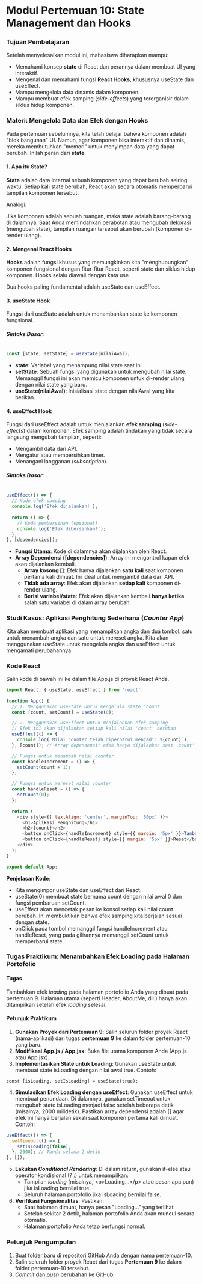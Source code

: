 # **Modul Pertemuan 10: State Management dan Hooks**

### **Tujuan Pembelajaran**

Setelah menyelesaikan modul ini, mahasiswa diharapkan mampu:

* Memahami konsep **state** di React dan perannya dalam membuat UI yang interaktif.  
* Mengenal dan memahami fungsi **React Hooks**, khususnya useState dan useEffect.  
* Mampu mengelola data dinamis dalam komponen.  
* Mampu membuat efek samping (*side-effects*) yang terorganisir dalam siklus hidup komponen.

### **Materi: Mengelola Data dan Efek dengan Hooks**

Pada pertemuan sebelumnya, kita telah belajar bahwa komponen adalah "blok bangunan" UI. Namun, agar komponen bisa interaktif dan dinamis, mereka membutuhkan "memori" untuk menyimpan data yang dapat berubah. Inilah peran dari **state**.

#### **1\. Apa itu State?**

**State** adalah data internal sebuah komponen yang dapat berubah seiring waktu. Setiap kali state berubah, React akan secara otomatis memperbarui tampilan komponen tersebut.

Analogi:

Jika komponen adalah sebuah ruangan, maka state adalah barang-barang di dalamnya. Saat Anda memindahkan perabotan atau mengubah dekorasi (mengubah state), tampilan ruangan tersebut akan berubah (komponen di-render ulang).

#### **2\. Mengenal React Hooks**

**Hooks** adalah fungsi khusus yang memungkinkan kita "menghubungkan" komponen fungsional dengan fitur-fitur React, seperti state dan siklus hidup komponen. Hooks selalu diawali dengan kata use.

Dua hooks paling fundamental adalah useState dan useEffect.

#### **3\. useState Hook**

Fungsi dari useState adalah untuk menambahkan state ke komponen fungsional.

##### **Sintaks Dasar:**

```javascript

const [state, setState] = useState(nilaiAwal);
```

* **state**: Variabel yang menampung nilai state saat ini.  
* **setState**: Sebuah fungsi yang digunakan untuk mengubah nilai state. Memanggil fungsi ini akan memicu komponen untuk di-render ulang dengan nilai state yang baru.  
* **useState(nilaiAwal)**: Inisialisasi state dengan nilaiAwal yang kita berikan.

#### **4\. useEffect Hook**

Fungsi dari useEffect adalah untuk menjalankan **efek samping** (*side-effects*) dalam komponen. Efek samping adalah tindakan yang tidak secara langsung mengubah tampilan, seperti:

* Mengambil data dari API.  
* Mengatur atau membersihkan timer.  
* Menangani langganan (*subscription*).

##### **Sintaks Dasar:**

```javascript

useEffect(() => {
  // Kode efek samping
  console.log('Efek dijalankan!');
  
  return () => {
    // Kode pembersihan (opsional)
    console.log('Efek dibersihkan!');
  };
}, [dependencies]);
```

* **Fungsi Utama**: Kode di dalamnya akan dijalankan oleh React.  
* **Array Dependensi (\[dependencies\])**: Array ini mengontrol kapan efek akan dijalankan kembali.  
  * **Array kosong \[\]**: Efek hanya dijalankan **satu kali** saat komponen pertama kali dimuat. Ini ideal untuk mengambil data dari API.  
  * **Tidak ada array**: Efek akan dijalankan **setiap kali** komponen di-render ulang.  
  * **Berisi variabel/state**: Efek akan dijalankan kembali **hanya ketika** salah satu variabel di dalam array berubah.

### **Studi Kasus: Aplikasi Penghitung Sederhana (*Counter App*)**

Kita akan membuat aplikasi yang menampilkan angka dan dua tombol: satu untuk menambah angka dan satu untuk mereset angka. Kita akan menggunakan useState untuk mengelola angka dan useEffect untuk mengamati perubahannya.

### **Kode React**

Salin kode di bawah ini ke dalam file App.js di proyek React Anda.

```javascript
import React, { useState, useEffect } from 'react';

function App() {
  // 1. Menggunakan useState untuk mengelola state 'count'
  const [count, setCount] = useState(0);

  // 2. Menggunakan useEffect untuk menjalankan efek samping
  // Efek ini akan dijalankan setiap kali nilai 'count' berubah
  useEffect(() => {
    console.log(`Nilai counter telah diperbarui menjadi: ${count}`);
  }, [count]); // Array dependensi: efek hanya dijalankan saat 'count' berubah

  // Fungsi untuk menambah nilai counter
  const handleIncrement = () => {
    setCount(count + 1);
  };

  // Fungsi untuk mereset nilai counter
  const handleReset = () => {
    setCount(0);
  };

  return (
    <div style={{ textAlign: 'center', marginTop: '50px' }}>
      <h1>Aplikasi Penghitung</h1>
      <h2>{count}</h2>
      <button onClick={handleIncrement} style={{ margin: '5px' }}>Tambah (+)</button>
      <button onClick={handleReset} style={{ margin: '5px' }}>Reset</button>
    </div>
  );
}

export default App;
```

**Penjelasan Kode**:

* Kita mengimpor useState dan useEffect dari React.  
* useState(0) membuat state bernama count dengan nilai awal 0 dan fungsi pembaruan setCount.  
* useEffect akan mencetak pesan ke konsol setiap kali nilai count berubah. Ini membuktikan bahwa efek samping kita berjalan sesuai dengan state.  
* onClick pada tombol memanggil fungsi handleIncrement atau handleReset, yang pada gilirannya memanggil setCount untuk memperbarui state.

### **Tugas Praktikum: Menambahkan Efek Loading pada Halaman Portofolio**

#### **Tugas**

Tambahkan efek *loading* pada halaman portofolio Anda yang dibuat pada pertemuan 9\. Halaman utama (seperti Header, AboutMe, dll.) hanya akan ditampilkan setelah efek *loading* selesai.

#### **Petunjuk Praktikum**

1. **Gunakan Proyek dari Pertemuan 9**: Salin seluruh folder proyek React (nama-aplikasi) dari tugas **pertemuan 9** ke dalam folder pertemuan-10 yang baru.  
2. **Modifikasi App.js / App.jsx**: Buka file utama komponen Anda (App.js atau App.jsx).  
3. **Implementasikan State untuk Loading**: Gunakan useState untuk membuat state isLoading dengan nilai awal true. Contoh:

```
const [isLoading, setIsLoading] = useState(true);
```

4. **Simulasikan Efek Loading dengan useEffect**: Gunakan useEffect untuk membuat penundaan. Di dalamnya, gunakan setTimeout untuk mengubah state isLoading menjadi false setelah beberapa detik (misalnya, 2000 milidetik). Pastikan array dependensi adalah \[\] agar efek ini hanya berjalan sekali saat komponen pertama kali dimuat. Contoh:

```javascript
useEffect(() => {
  setTimeout(() => {
    setIsLoading(false);
  }, 2000); // Tunda selama 2 detik
}, []);
```

5. **Lakukan *Conditional Rendering***: Di dalam return, gunakan if-else atau operator kondisional (? :) untuk menampilkan:  
   * Tampilan *loading* (misalnya, \<p\>Loading...\</p\> atau pesan apa pun) jika isLoading bernilai true.  
   * Seluruh halaman portofolio jika isLoading bernilai false.  
6. **Verifikasi Fungsionalitas**: Pastikan:  
   * Saat halaman dimuat, hanya pesan "Loading..." yang terlihat.  
   * Setelah sekitar 2 detik, halaman portofolio Anda akan muncul secara otomatis.  
   * Halaman portofolio Anda tetap berfungsi normal.

### **Petunjuk Pengumpulan**

1. Buat folder baru di repositori GitHub Anda dengan nama pertemuan-10.  
2. Salin seluruh folder proyek React dari tugas **Pertemuan 9** ke dalam folder pertemuan-10 tersebut.  
3. *Commit* dan *push* perubahan ke GitHub.